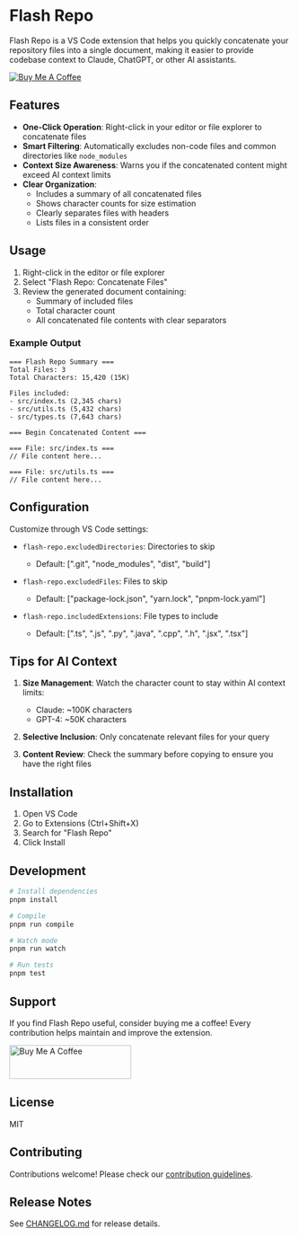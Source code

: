 # Flash Repo

Flash Repo is a VS Code extension that helps you quickly concatenate your repository files into a single document, making it easier to provide codebase context to Claude, ChatGPT, or other AI assistants.

[![Buy Me A Coffee](https://img.shields.io/badge/Buy%20Me%20A%20Coffee-Support-yellow?style=flat&logo=buy-me-a-coffee)](https://www.buymeacoffee.com/conscious.robot)

## Features

- **One-Click Operation**: Right-click in your editor or file explorer to concatenate files
- **Smart Filtering**: Automatically excludes non-code files and common directories like `node_modules`
- **Context Size Awareness**: Warns you if the concatenated content might exceed AI context limits
- **Clear Organization**: 
  - Includes a summary of all concatenated files
  - Shows character counts for size estimation
  - Clearly separates files with headers
  - Lists files in a consistent order

## Usage

1. Right-click in the editor or file explorer
2. Select "Flash Repo: Concatenate Files"
3. Review the generated document containing:
   - Summary of included files
   - Total character count
   - All concatenated file contents with clear separators

### Example Output

```
=== Flash Repo Summary ===
Total Files: 3
Total Characters: 15,420 (15K)

Files included:
- src/index.ts (2,345 chars)
- src/utils.ts (5,432 chars)
- src/types.ts (7,643 chars)

=== Begin Concatenated Content ===

=== File: src/index.ts ===
// File content here...

=== File: src/utils.ts ===
// File content here...
```

## Configuration

Customize through VS Code settings:

- `flash-repo.excludedDirectories`: Directories to skip
  - Default: [".git", "node_modules", "dist", "build"]
  
- `flash-repo.excludedFiles`: Files to skip
  - Default: ["package-lock.json", "yarn.lock", "pnpm-lock.yaml"]
  
- `flash-repo.includedExtensions`: File types to include
  - Default: [".ts", ".js", ".py", ".java", ".cpp", ".h", ".jsx", ".tsx"]

## Tips for AI Context

1. **Size Management**: Watch the character count to stay within AI context limits:
   - Claude: ~100K characters
   - GPT-4: ~50K characters

2. **Selective Inclusion**: Only concatenate relevant files for your query

3. **Content Review**: Check the summary before copying to ensure you have the right files

## Installation

1. Open VS Code
2. Go to Extensions (Ctrl+Shift+X)
3. Search for "Flash Repo"
4. Click Install

## Development

```bash
# Install dependencies
pnpm install

# Compile
pnpm run compile

# Watch mode
pnpm run watch

# Run tests
pnpm test
```

## Support

If you find Flash Repo useful, consider buying me a coffee! Every contribution helps maintain and improve the extension.

<a href="https://www.buymeacoffee.com/conscious.robot" target="_blank">
  <img src="https://cdn.buymeacoffee.com/buttons/v2/default-yellow.png" alt="Buy Me A Coffee" height="60" width="217" style="height: 60px !important;width: 217px !important;" />
</a>

## License

MIT

## Contributing

Contributions welcome! Please check our [contribution guidelines](CONTRIBUTING.md).

## Release Notes

See [CHANGELOG.md](CHANGELOG.md) for release details.